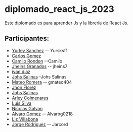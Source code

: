 # diplomado_react_js_2023

Este diplomado es para aprender Js y la libreria de React Js.

## Participantes:

- [Yurley Sanchez](https://github.com/Yursksf1) -- Yursksf1
- [Carlos Gomez](https://github.com/cgomez2305)
- [Camilo Rondon](https://github.com/CamiloRondonDev) --Camilo
- [Jheins Granados](https://github.com/jheins7) -- jheins7
- [ivan diaz](https://github.com/ivandiaz1998)
- [Johs Salinas](https://github.com/johssalinas) -Johs Salinas
- [Mateo Romera](https://github.com/gmateo404) -- gmateo404
- [Jhon Florez](https://github.com/JhonFlorez17)
- [Johs Salinas](https://github.com/johssalinas) 
- [Arley Colmenares](https://github.com/arleyortiz10)
- [Luis Silva](https://github.com/silpos)
- [Nicolas Galvan](https://github.com/NicoGalvan)
- [Alvaro Gomez](https://github.com/Alvarog0218) -- Alvarog0218
- [Liz Villabona](https://github.com/lizvillabona)
- [Jorge Rodriguez](https://github.com/Jarcord) -- Jarcord 
